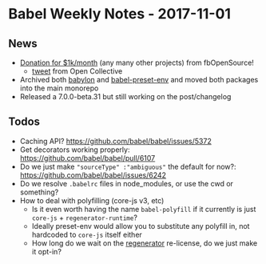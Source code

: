 # Babel Weekly Notes - 2017-11-01

## News

- [Donation for $1k/month](https://twitter.com/left_pad/status/923696620935421953) (any many other projects) from fbOpenSource!
  - [tweet](https://twitter.com/opencollect/status/923707285674721280) from Open Collective
- Archived both [babylon](https://github.com/babel/babylon) and [babel-preset-env](https://github.com/babel/babel-preset-env) and moved both packages into the main monorepo
- Released a 7.0.0-beta.31 but still working on the post/changelog

## Todos
- Caching API? https://github.com/babel/babel/issues/5372
- Get decorators working properly: https://github.com/babel/babel/pull/6107
- Do we just make `"sourceType" :"ambiguous"` the default for now?: https://github.com/babel/babel/issues/6242
- Do we resolve `.babelrc` files in node_modules, or use the cwd or something?
- How to deal with polyfilling (core-js v3, etc)
  - Is it even worth having the name `babel-polyfill` if it currently is just `core-js` + `regenerator-runtime`?
  - Ideally preset-env would allow you to substitute any polyfill in, not hardcoded to `core-js` itself either
  - How long do we wait on the [regenerator](https://github.com/facebook/regenerator) re-license, do we just make it opt-in?
